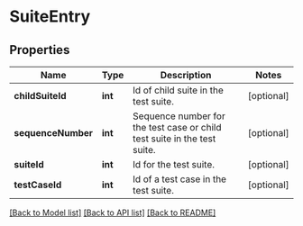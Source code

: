 # SuiteEntry

## Properties
Name | Type | Description | Notes
------------ | ------------- | ------------- | -------------
**childSuiteId** | **int** | Id of child suite in the test suite. | [optional] 
**sequenceNumber** | **int** | Sequence number for the test case or child test suite in the test suite. | [optional] 
**suiteId** | **int** | Id for the test suite. | [optional] 
**testCaseId** | **int** | Id of a test case in the test suite. | [optional] 

[[Back to Model list]](../README.md#documentation-for-models) [[Back to API list]](../README.md#documentation-for-api-endpoints) [[Back to README]](../README.md)


